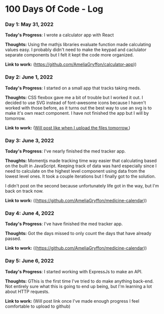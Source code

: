 # 100 Days Of Code - Log

### Day 1: May 31, 2022

**Today's Progress**: I wrote a calculator app with React

**Thoughts:** Using the mathjs libraries evaluate function made calculating values easy. I probably didn't need to make the keypad and caclulator separate components but I felt it kept the code more organized.

**Link to work:** (https://github.com/AmeliaGryffon/calculator-app))

### Day 2: June 1, 2022

**Today's Progress**: I started on a small app that tracks taking meds.

**Thoughts:** CSS flexbox gave me a bit of trouble but I worked it out. I decided to use SVG instead of font-awesome icons because I haven't worked with those before, as it turns out the best way to use an svg is to make it's own react component. I have not finished the app but I will by tomorrow.

**Link to work:** ([Will post like when I upload the files tomorrow.](https://github.com/AmeliaGryffon/medicine-calendar))

### Day 3: June 3, 2022

**Today's Progress**: I've nearly finished the med tracker app.

**Thoughts:** Momentjs made tracking time way easier that calculating based on the built in JavaScript. Keeping track of data was hard especially since I need to calculate on the highest level component using data from the lowest level ones. It took a couple iterations but I finally got to the solution.

I didn't post on the second because unfortunately life got in the way, but I'm back on track now.

**Link to work:** ((https://github.com/AmeliaGryffon/medicine-calendar))

### Day 4: June 4, 2022

**Today's Progress**: I've have finished the med tracker app.

**Thoughts:** Got the days missed to only count the days that have already passed.

**Link to work:** ((https://github.com/AmeliaGryffon/medicine-calendar))

### Day 5: June 6, 2022

**Today's Progress**: I started working with ExpressJs to make an API. 

**Thoughts:** GThis is the first time I've tried to do make anything back-end. Not entirely sure what this is going to end up being, but I'm learning a lot about HTTP requests.

**Link to work:** (Will post link once I've made enough progress I feel comfortable to upload to github)


